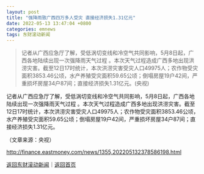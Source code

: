 ```yaml
---
layout: post
title: "强降雨致广西四万多人受灾 直接经济损失1.31亿元"
date: 2022-05-13 13:47:04 +0800
categories: emnews
tags: 东财滚动新闻
---
```

> 记者从广西应急厅了解，受低涡切变线和冷空气共同影响，5月8日起，广西各地陆续出现一次强降雨天气过程 。本次天气过程造成广西多地出现洪涝灾害。截至12日17时统计，本次洪涝灾害受灾人口49975人；农作物受灾面积3853.46公顷，水产养殖受灾面积59.65公顷；倒塌房屋19户42间，严重损坏房屋34户87间；直接经济损失1.31亿元。(央视)

<p>记者从广西应急厅了解，受低涡切变线和冷空气共同影响，5月8日起，广西各地陆续出现一次强降雨天气过程 。本次天气过程造成广西多地出现洪涝灾害。截至12日17时统计，本次洪涝灾害受灾人口49975人；农作物受灾面积3853.46公顷，水产养殖受灾面积59.65公顷；倒塌房屋19户42间，严重损坏房屋34户87间；直接经济损失1.31亿元。</p><p class="em_media">（文章来源：央视）</p>

<http://finance.eastmoney.com/news/1355,202205132378586198.html>

[返回东财滚动新闻](//finews.withounder.com/emnews/)｜[返回首页](//finews.withounder.com/)